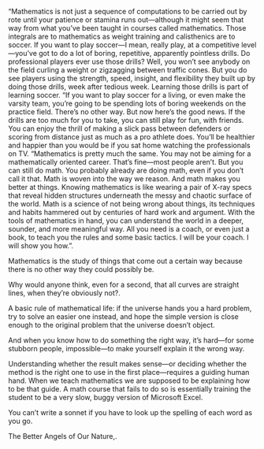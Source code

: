 

“Mathematics is not just a sequence of computations to be carried out by rote until your patience or stamina runs out—although it might seem that way from what you’ve been taught in courses called mathematics. Those integrals are to mathematics as weight training and calisthenics are to soccer. If you want to play soccer—I mean, really play, at a competitive level—you’ve got to do a lot of boring, repetitive, apparently pointless drills. Do professional players ever use those drills? Well, you won’t see anybody on the field curling a weight or zigzagging between traffic cones. But you do see players using the strength, speed, insight, and flexibility they built up by doing those drills, week after tedious week. Learning those drills is part of learning soccer. “If you want to play soccer for a living, or even make the varsity team, you’re going to be spending lots of boring weekends on the practice field. There’s no other way. But now here’s the good news. If the drills are too much for you to take, you can still play for fun, with friends. You can enjoy the thrill of making a slick pass between defenders or scoring from distance just as much as a pro athlete does. You’ll be healthier and happier than you would be if you sat home watching the professionals on TV. “Mathematics is pretty much the same. You may not be aiming for a mathematically oriented career. That’s fine—most people aren’t. But you can still do math. You probably already are doing math, even if you don’t call it that. Math is woven into the way we reason. And math makes you better at things. Knowing mathematics is like wearing a pair of X-ray specs that reveal hidden structures underneath the messy and chaotic surface of the world. Math is a science of not being wrong about things, its techniques and habits hammered out by centuries of hard work and argument. With the tools of mathematics in hand, you can understand the world in a deeper, sounder, and more meaningful way. All you need is a coach, or even just a book, to teach you the rules and some basic tactics. I will be your coach. I will show you how.”.

Mathematics is the study of things that come out a certain way because there is no other way they could possibly be.

Why would anyone think, even for a second, that all curves are straight lines, when they’re obviously not?.

A basic rule of mathematical life: if the universe hands you a hard problem, try to solve an easier one instead, and hope the simple version is close enough to the original problem that the universe doesn’t object.

And when you know how to do something the right way, it’s hard—for some stubborn people, impossible—to make yourself explain it the wrong way.

Understanding whether the result makes sense—or deciding whether the method is the right one to use in the first place—requires a guiding human hand. When we teach mathematics we are supposed to be explaining how to be that guide. A math course that fails to do so is essentially training the student to be a very slow, buggy version of Microsoft Excel.

You can’t write a sonnet if you have to look up the spelling of each word as you go.

The Better Angels of Our Nature,.


